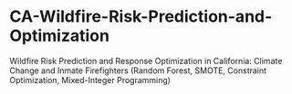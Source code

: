 # CA-Wildfire-Risk-Prediction-and-Optimization
Wildfire Risk Prediction and Response Optimization in California: Climate Change and Inmate Firefighters (Random Forest, SMOTE, Constraint Optimization, Mixed-Integer Programming)
